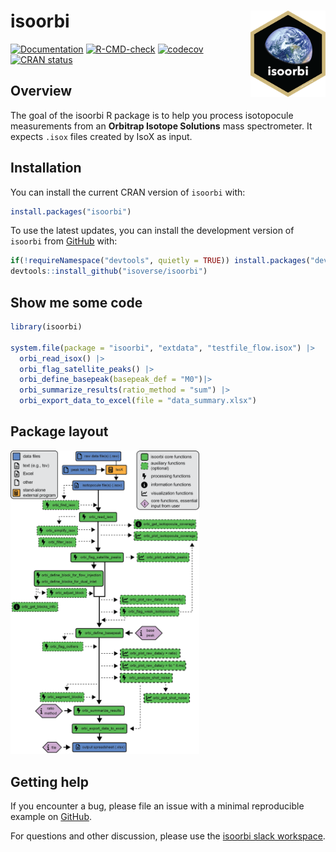 
<!-- README.md is generated from README.Rmd. Please edit that file -->

# isoorbi <a href='https://isoorbi.isoverse.org/'> <img src="inst/www/logo.png" align="right" height="138" /> </a>

<!-- badges: start -->

[![Documentation](https://img.shields.io/badge/docs-online-green.svg)](https://isoorbi.isoverse.org/)
[![R-CMD-check](https://github.com/isoverse/isoorbi/workflows/R-CMD-check/badge.svg)](https://github.com/isoverse/isoorbi/actions)
[![codecov](https://codecov.io/gh/isoverse/isoorbi/branch/main/graph/badge.svg?token=SN0YDIJ6Y6)](https://app.codecov.io/gh/isoverse/isoorbi)
[![CRAN
status](https://www.r-pkg.org/badges/version/isoorbi)](https://CRAN.R-project.org/package=isoorbi)
<!-- badges: end -->

## Overview

The goal of the isoorbi R package is to help you process isotopocule
measurements from an **Orbitrap Isotope Solutions** mass spectrometer.
It expects <code>.isox</code> files created by IsoX as input.

## Installation

You can install the current CRAN version of `isoorbi` with:

``` r
install.packages("isoorbi")
```

To use the latest updates, you can install the development version of
`isoorbi` from [GitHub](https://github.com/) with:

``` r
if(!requireNamespace("devtools", quietly = TRUE)) install.packages("devtools")
devtools::install_github("isoverse/isoorbi")
```

## Show me some code

``` r
library(isoorbi)

system.file(package = "isoorbi", "extdata", "testfile_flow.isox") |>
  orbi_read_isox() |>
  orbi_flag_satellite_peaks() |>
  orbi_define_basepeak(basepeak_def = "M0")|> 
  orbi_summarize_results(ratio_method = "sum") |>
  orbi_export_data_to_excel(file = "data_summary.xlsx")
```

## Package layout

<img src="man/figures/figure_flowchart.png" style="width:60.0%" />

## Getting help

If you encounter a bug, please file an issue with a minimal reproducible
example on [GitHub](https://github.com/isoverse/isoorbi/issues).

For questions and other discussion, please use the [isoorbi slack
workspace](https://isoorbi.slack.com).
